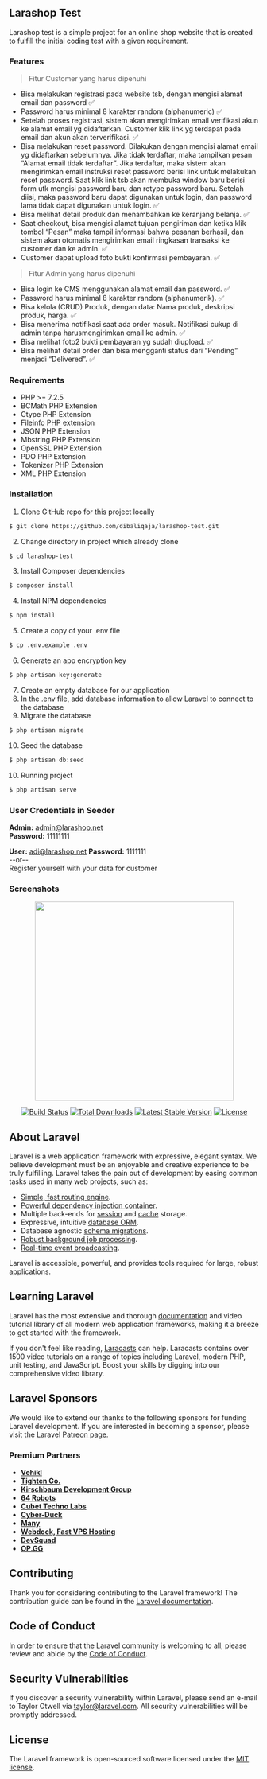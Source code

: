 ## Larashop Test
Larashop test is a simple project for an online shop website that is created to fulfill the initial coding test with a given requirement.

### Features
> Fitur Customer yang harus dipenuhi
- Bisa melakukan registrasi pada website tsb, dengan mengisi alamat email dan password 
✅
- Password harus minimal 8 karakter random (alphanumeric) 
✅
- Setelah proses registrasi, sistem akan mengirimkan email verifikasi akun ke alamat email yg didaftarkan. Customer klik link yg terdapat pada email dan akun akan terverifikasi. 
✅
- Bisa melakukan reset password. Dilakukan dengan mengisi alamat email yg didaftarkan sebelumnya. Jika tidak terdaftar, maka tampilkan pesan “Alamat email tidak terdaftar”. Jika terdaftar, maka sistem akan mengirimkan email instruksi reset password berisi link untuk melakukan reset password. Saat klik link tsb akan membuka window baru berisi form utk mengisi password baru dan retype password baru. Setelah diisi, maka password baru dapat digunakan untuk login, dan password lama tidak dapat digunakan untuk login. 
✅
- Bisa melihat detail produk dan menambahkan ke keranjang belanja. 
✅
- Saat checkout, bisa mengisi alamat tujuan pengiriman dan ketika klik tombol “Pesan” maka tampil informasi bahwa pesanan berhasil, dan sistem akan otomatis mengirimkan email ringkasan transaksi ke customer dan ke admin. 
✅
- Customer dapat upload foto bukti konfirmasi pembayaran. 
✅

> Fitur Admin yang harus dipenuhi
- Bisa login ke CMS menggunakan alamat email dan password. 
✅
- Password harus minimal 8 karakter random (alphanumerik). 
✅
- Bisa kelola (CRUD) Produk, dengan data: Nama produk, deskripsi produk, harga. 
✅
- Bisa menerima notifikasi saat ada order masuk. Notifikasi cukup di admin tanpa harusmengirimkan email ke admin. 
✅
- Bisa melihat foto2 bukti pembayaran yg sudah diupload. 
✅
- Bisa melihat detail order dan bisa mengganti status dari “Pending” menjadi “Delivered”. 
✅

### Requirements
- PHP >= 7.2.5
- BCMath PHP Extension
- Ctype PHP Extension
- Fileinfo PHP extension
- JSON PHP Extension
- Mbstring PHP Extension
- OpenSSL PHP Extension
- PDO PHP Extension
- Tokenizer PHP Extension
- XML PHP Extension

### Installation
1. Clone GitHub repo for this project locally
```bash
$ git clone https://github.com/dibaliqaja/larashop-test.git
```
2. Change directory in project which already clone
```bash
$ cd larashop-test
```
3. Install Composer dependencies
```bash
$ composer install
```
4. Install NPM dependencies
```bash
$ npm install
```
5. Create a copy of your .env file
```bash
$ cp .env.example .env
```
6. Generate an app encryption key
```bash
$ php artisan key:generate
```
7. Create an empty database for our application
8. In the .env file, add database information to allow Laravel to connect to the database
9. Migrate the database
```bash
$ php artisan migrate
```
10. Seed the database
```bash
$ php artisan db:seed
```
10. Running project
```bash
$ php artisan serve
```

### User Credentials in Seeder

**Admin:** admin@larashop.net  
**Password:** 11111111

**User:** adi@larashop.net
**Password:** 1111111
<br>
--or--
<br>
Register yourself with your data for customer

### Screenshots


<p align="center"><a href="https://laravel.com" target="_blank"><img src="https://raw.githubusercontent.com/laravel/art/master/logo-lockup/5%20SVG/2%20CMYK/1%20Full%20Color/laravel-logolockup-cmyk-red.svg" width="400"></a></p>

<p align="center">
<a href="https://travis-ci.org/laravel/framework"><img src="https://travis-ci.org/laravel/framework.svg" alt="Build Status"></a>
<a href="https://packagist.org/packages/laravel/framework"><img src="https://poser.pugx.org/laravel/framework/d/total.svg" alt="Total Downloads"></a>
<a href="https://packagist.org/packages/laravel/framework"><img src="https://poser.pugx.org/laravel/framework/v/stable.svg" alt="Latest Stable Version"></a>
<a href="https://packagist.org/packages/laravel/framework"><img src="https://poser.pugx.org/laravel/framework/license.svg" alt="License"></a>
</p>

## About Laravel

Laravel is a web application framework with expressive, elegant syntax. We believe development must be an enjoyable and creative experience to be truly fulfilling. Laravel takes the pain out of development by easing common tasks used in many web projects, such as:

- [Simple, fast routing engine](https://laravel.com/docs/routing).
- [Powerful dependency injection container](https://laravel.com/docs/container).
- Multiple back-ends for [session](https://laravel.com/docs/session) and [cache](https://laravel.com/docs/cache) storage.
- Expressive, intuitive [database ORM](https://laravel.com/docs/eloquent).
- Database agnostic [schema migrations](https://laravel.com/docs/migrations).
- [Robust background job processing](https://laravel.com/docs/queues).
- [Real-time event broadcasting](https://laravel.com/docs/broadcasting).

Laravel is accessible, powerful, and provides tools required for large, robust applications.

## Learning Laravel

Laravel has the most extensive and thorough [documentation](https://laravel.com/docs) and video tutorial library of all modern web application frameworks, making it a breeze to get started with the framework.

If you don't feel like reading, [Laracasts](https://laracasts.com) can help. Laracasts contains over 1500 video tutorials on a range of topics including Laravel, modern PHP, unit testing, and JavaScript. Boost your skills by digging into our comprehensive video library.

## Laravel Sponsors

We would like to extend our thanks to the following sponsors for funding Laravel development. If you are interested in becoming a sponsor, please visit the Laravel [Patreon page](https://patreon.com/taylorotwell).

### Premium Partners

- **[Vehikl](https://vehikl.com/)**
- **[Tighten Co.](https://tighten.co)**
- **[Kirschbaum Development Group](https://kirschbaumdevelopment.com)**
- **[64 Robots](https://64robots.com)**
- **[Cubet Techno Labs](https://cubettech.com)**
- **[Cyber-Duck](https://cyber-duck.co.uk)**
- **[Many](https://www.many.co.uk)**
- **[Webdock, Fast VPS Hosting](https://www.webdock.io/en)**
- **[DevSquad](https://devsquad.com)**
- **[OP.GG](https://op.gg)**

## Contributing

Thank you for considering contributing to the Laravel framework! The contribution guide can be found in the [Laravel documentation](https://laravel.com/docs/contributions).

## Code of Conduct

In order to ensure that the Laravel community is welcoming to all, please review and abide by the [Code of Conduct](https://laravel.com/docs/contributions#code-of-conduct).

## Security Vulnerabilities

If you discover a security vulnerability within Laravel, please send an e-mail to Taylor Otwell via [taylor@laravel.com](mailto:taylor@laravel.com). All security vulnerabilities will be promptly addressed.

## License

The Laravel framework is open-sourced software licensed under the [MIT license](https://opensource.org/licenses/MIT).

